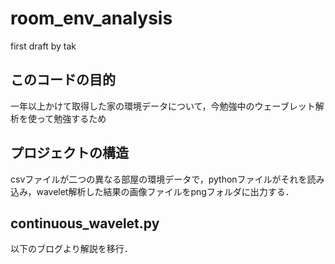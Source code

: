 # room_env_analysis
first draft by tak

## このコードの目的
一年以上かけて取得した家の環境データについて，今勉強中のウェーブレット解析を使って勉強するため

## プロジェクトの構造
csvファイルが二つの異なる部屋の環境データで，pythonファイルがそれを読み込み，wavelet解析した結果の画像ファイルをpngフォルダに出力する．

## continuous_wavelet.py
以下のブログより解説を移行．
